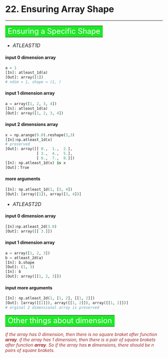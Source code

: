 # 22. Ensuring Array Shape
--------------------------

**<table><tr><td bgcolor=#1ee826><font color="white" size=5>Ensuring a Specific Shape</font></td></tr></table>**

- *<font size=3>ATLEAST1D</font>*

#### input 0 dimension array

```python
a = 1
[In]: atleast_1d(a)
[Out]: array([1])
# ndim = 1, shape = (1, )
```
#### input 1 dimension array

```python
a = array([1, 2, 3, 4])
[In]: atleast_1d(a)
[Out]: array([1, 2, 3, 4])
```

#### input 2 dimensions array

```python
x = np.arange(9.0).reshape(3,3)
[In]:np.atleast_1d(x)
# preserved
[Out]: array([[ 0.,  1.,  2.],
              [ 3.,  4.,  5.],
              [ 6.,  7.,  8.]])
[In]: np.atleast_1d(x) is x
[Out]：True
```

#### more arguments

```python
[In]: np.atleast_1d(1, [3, 4])
[Out]: [array([1]), array([3, 4])]
```

- *<font size=3>ATLEAST2D</font>*

#### input 0 dimension array

```python
[In]:np.atleast_2d(3.0)
[Out]: array([[ 3.]])
```

#### input 1 dimension array

```python
a = array([1, 2, 3])
b = atleast_2d(a)
[In]: b.shape
[Out]: (1, 3)
[In]: b
[Out]: array([[1, 2, 3]])
```


#### input more arguments

```python
[In]: np.atleast_2d(1, [1, 2], [[1, 2]])
[Out]: [array([[1]]), array([[1, 2]]), array([[1, 2]])]
# orginal 2 dimensional array is preserved
```

**<table><tr><td bgcolor=#1ee826><font color="white" size=5>Other things about dimension</font></td></tr></table>**

*<font color="brown">if the array has 0 dimension, then there is no square braket after function __array__. if the array has 1 dimension, then there is a pair of square brakets after function __array__. So if the array has __n__ dimensions, there should be n pairs of square brakets.</font>*